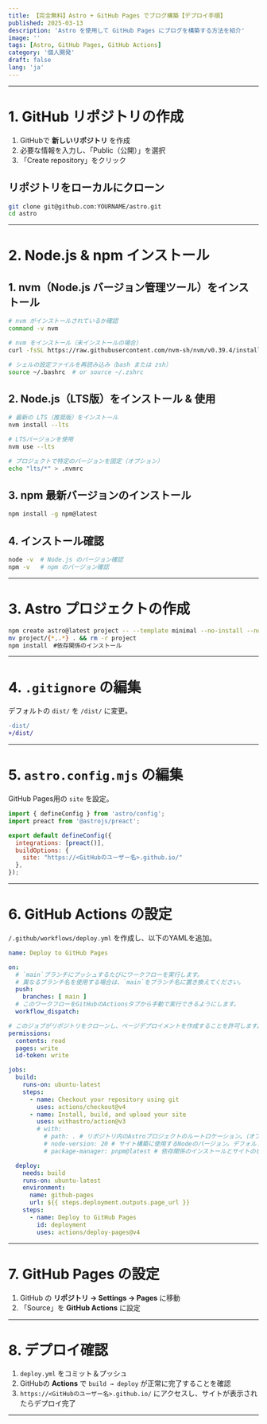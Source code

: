 ```yaml
---
title: 【完全無料】Astro + GitHub Pages でブログ構築【デプロイ手順】
published: 2025-03-13
description: 'Astro を使用して GitHub Pages にブログを構築する方法を紹介'
image: ''
tags: [Astro, GitHub Pages, GitHub Actions]
category: '個人開発'
draft: false 
lang: 'ja'
---
```

---
# 1. GitHub リポジトリの作成  
1. GitHubで **新しいリポジトリ** を作成  
2. 必要な情報を入力し、「Public（公開）」を選択  
3. 「Create repository」をクリック  

## リポジトリをローカルにクローン  
```sh
git clone git@github.com:YOURNAME/astro.git
cd astro
```

---

# 2. Node.js & npm インストール

## **1. nvm（Node.js バージョン管理ツール）をインストール**
```sh
# nvm がインストールされているか確認
command -v nvm

# nvm をインストール（未インストールの場合）
curl -fsSL https://raw.githubusercontent.com/nvm-sh/nvm/v0.39.4/install.sh | bash

# シェルの設定ファイルを再読み込み（bash または zsh）
source ~/.bashrc  # or source ~/.zshrc
```

## **2. Node.js（LTS版）をインストール & 使用**
```sh
# 最新の LTS（推奨版）をインストール
nvm install --lts

# LTSバージョンを使用
nvm use --lts

# プロジェクトで特定のバージョンを固定（オプション）
echo "lts/*" > .nvmrc
```

## **3. npm 最新バージョンのインストール**
```sh
npm install -g npm@latest
```

## **4. インストール確認**
```sh
node -v  # Node.js のバージョン確認
npm -v   # npm のバージョン確認
``` 



---

# 3. Astro プロジェクトの作成  
```sh
npm create astro@latest project -- --template minimal --no-install --no-git
mv project/{*,.*} . && rm -r project
npm install　#依存関係のインストール
```

---

# 4. `.gitignore` の編集  
デフォルトの `dist/` を `/dist/` に変更。  
```diff
-dist/
+/dist/
```

---

# 5. `astro.config.mjs` の編集  
GitHub Pages用の `site` を設定。  
```js
import { defineConfig } from 'astro/config';
import preact from '@astrojs/preact';

export default defineConfig({
  integrations: [preact()],
  buildOptions: {
    site: "https://<GitHubのユーザー名>.github.io/"
  },
});
```

---

# 6. GitHub Actions の設定  
`/.github/workflows/deploy.yml` を作成し、以下のYAMLを追加。  

```yaml
name: Deploy to GitHub Pages

on:
  # `main`ブランチにプッシュするたびにワークフローを実行します。
  # 異なるブランチ名を使用する場合は、`main`をブランチ名に置き換えてください。
  push:
    branches: [ main ]
  # このワークフローをGitHubのActionsタブから手動で実行できるようにします。
  workflow_dispatch:

# このジョブがリポジトリをクローンし、ページデプロイメントを作成することを許可します。
permissions:
  contents: read
  pages: write
  id-token: write

jobs:
  build:
    runs-on: ubuntu-latest
    steps:
      - name: Checkout your repository using git
        uses: actions/checkout@v4
      - name: Install, build, and upload your site
        uses: withastro/action@v3
        # with:
          # path: . # リポジトリ内のAstroプロジェクトのルートロケーション。（オプション）
          # node-version: 20 # サイト構築に使用するNodeのバージョン。デフォルトは20です。（オプション）
          # package-manager: pnpm@latest # 依存関係のインストールとサイトのビルドに使用するNodeパッケージマネージャ。ロックファイルに基づいて自動的に検出されます。（オプション）

  deploy:
    needs: build
    runs-on: ubuntu-latest
    environment:
      name: github-pages
      url: ${{ steps.deployment.outputs.page_url }}
    steps:
      - name: Deploy to GitHub Pages
        id: deployment
        uses: actions/deploy-pages@v4
```

---

# 7. GitHub Pages の設定  
1. GitHub の **リポジトリ → Settings → Pages** に移動  
2. 「Source」を **GitHub Actions** に設定  

---

# 8. デプロイ確認  
1. `deploy.yml` をコミット＆プッシュ  
2. GitHubの **Actions** で `build → deploy` が正常に完了することを確認  
3. `https://<GitHubのユーザー名>.github.io/` にアクセスし、サイトが表示されたらデプロイ完了

---
